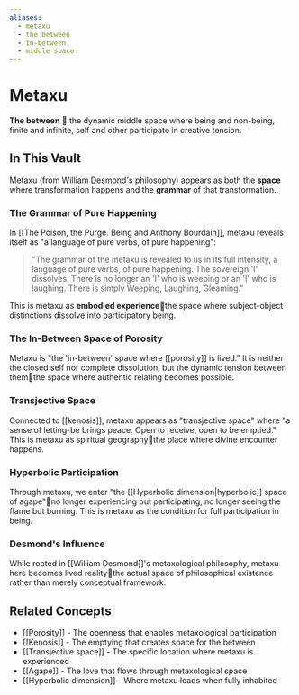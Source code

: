 ```yaml
---
aliases:
  - metaxu
  - the between
  - in-between
  - middle space
---
```


# Metaxu

**The between**  the dynamic middle space where being and non-being, finite and infinite, self and other participate in creative tension.

## In This Vault

Metaxu (from William Desmond's philosophy) appears as both the **space** where transformation happens and the **grammar** of that transformation.

### The Grammar of Pure Happening

In [[The Poison, the Purge. Being and Anthony Bourdain]], metaxu reveals itself as "a language of pure verbs, of pure happening":

> "The grammar of the metaxu is revealed to us in its full intensity, a language of pure verbs, of pure happening. The sovereign 'I' dissolves. There is no longer an 'I' who is weeping or an 'I' who is laughing. There is simply Weeping, Laughing, Gleaming."

This is metaxu as **embodied experience**the space where subject-object distinctions dissolve into participatory being.

### The In-Between Space of Porosity

Metaxu is "the 'in-between' space where [[porosity]] is lived." It is neither the closed self nor complete dissolution, but the dynamic tension between themthe space where authentic relating becomes possible.

### Transjective Space

Connected to [[kenosis]], metaxu appears as "transjective space" where "a sense of letting-be brings peace. Open to receive, open to be emptied." This is metaxu as spiritual geographythe place where divine encounter happens.

### Hyperbolic Participation

Through metaxu, we enter "the [[Hyperbolic dimension|hyperbolic]] space of agape"no longer experiencing but participating, no longer seeing the flame but burning. This is metaxu as the condition for full participation in being.

### Desmond's Influence

While rooted in [[William Desmond]]'s metaxological philosophy, metaxu here becomes lived realitythe actual space of philosophical existence rather than merely conceptual framework.

## Related Concepts

- [[Porosity]] - The openness that enables metaxological participation
- [[Kenosis]] - The emptying that creates space for the between
- [[Transjective space]] - The specific location where metaxu is experienced
- [[Agape]] - The love that flows through metaxological space
- [[Hyperbolic dimension]] - Where metaxu leads when fully inhabited